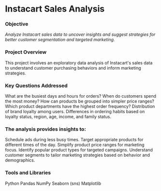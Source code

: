 # Instacart Sales Analysis

### Objective
_Analyze Instacart sales data to uncover insights and suggest strategies for better customer segmentation and targeted marketing._

### Project Overview
This project involves an exploratory data analysis of Instacart's sales data to understand customer purchasing behaviors and inform marketing strategies.

### Key Questions Addressed
What are the busiest days and hours for orders?
When do customers spend the most money?
How can products be grouped into simpler price ranges?
Which product departments have the highest order frequency?
Distribution of brand loyalty among users.
Differences in ordering habits based on loyalty status, region, age, income, and family status.

### The analysis provides insights to:

Schedule ads during less busy times.
Target appropriate products for different times of the day.
Simplify product price ranges for marketing focus.
Identify popular product types for targeted campaigns.
Understand customer segments to tailor marketing strategies based on behavior and demographics.

### Tools and Libraries
Python
Pandas
NumPy
Seaborn (sns)
Matplotlib
